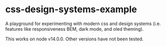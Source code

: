 # css-design-systems-example

A playground for experimenting with modern css and design systems (i.e. features like responsiveness BEM, dark mode, and oled theming).

This works on node v14.0.0. Other versions have not been tested.
